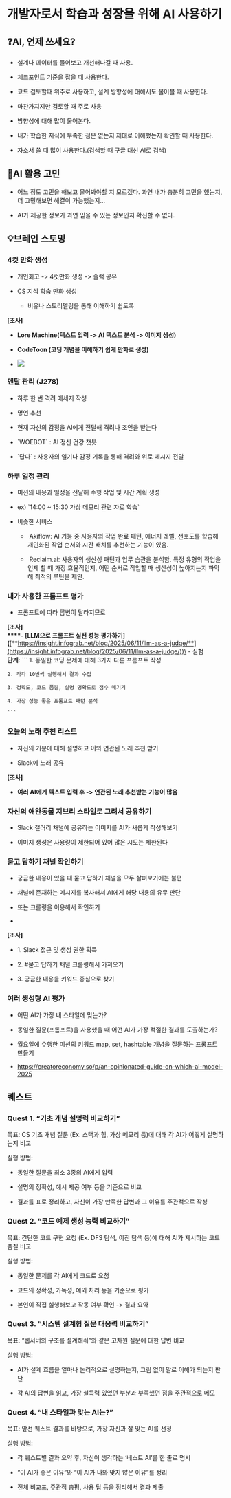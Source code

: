 # 개발자로서 학습과 성장을 위해 AI 사용하기

## ❓AI, 언제 쓰세요?

- 설계나 데이터를 물어보고 개선해나갈 때 사용.

* 체크포인트 기준을 잡을 때 사용한다.

- 코드 검토할때 위주로 사용하고, 설계 방향성에 대해서도 물어볼 때 사용한다.

- 마찬가지지만 검토할 때 주로 사용

* 방향성에 대해 많이 물어본다.

* 내가 학습한 지식에 부족한 점은 없는지 제대로 이해했는지 확인할 때 사용한다.

* 자소서 쓸 때 많이 사용한다.(검색할 때 구글 대신 AI로 검색)


## 🤔AI 활용 고민

- 어느 정도 고민을 해보고 물어봐야할 지 모르겠다. 과연 내가 충분히 고민을 했는지, 더 고민해보면 해결이 가능했는지…

- AI가 제공한 정보가 과연 믿을 수 있는 정보인지 확신할 수 없다.


## 💡브레인 스토밍

### 4컷 만화 생성

- 개인회고 -> 4컷만화 생성 -> 슬랙 공유

- CS 지식 학습 만화 생성

  - 비유나 스토리텔링을 통해 이해하기 쉽도록

**\[조사]**

- **Lore Machine(텍스트 입력 -> AI 텍스트 분석 -> 이미지 생성)**

- **CodeToon (코딩 개념을 이해하기 쉽게 만화로 생성)**

- ****![](https://lh7-rt.googleusercontent.com/docsz/AD_4nXdBa7sNoRDKKW8jGGPJTSsYppHV7H3MtPX3gwDVUtA47H95c_Ghzi_4smgNi893Q6dGKLrP9Vla9xSQ8Ojm9oc8mrJTqiZ6fFmm6yTKMRiGqZpegNnkWlBLnFnDcbJilt36N9IUzg?key=8Xl0Bwq3RclkB27ZCUUu1A)****


### 멘탈 관리 (J278)

- 하루 한 번 격려 메세지 작성

- 명언 추천

- 현재 자신의 감정을 AI에게 전달해 격려나 조언을 받는다

- \`WOEBOT\` : AI 정신 건강 챗봇

- \`답다\` : 사용자의 일기나 감정 기록을 통해 격려와 위로 메시지 전달


### 하루 일정 관리

- 미션의 내용과 일정을 전달해 수행 작업 및 시간 계획 생성

- ex) \`14:00 \~ 15:30 가상 메모리 관련 자료 학습\`

- 비슷한 서비스

  -  Akiflow: AI 기능 중 사용자의 작업 완료 패턴, 에너지 레벨, 선호도를 학습해 개인화된 작업 순서와 시간 배치를 추천하는 기능이 있음.

  -  Reclaim.ai: 사용자의 생산성 패턴과 업무 습관을 분석함. 특정 유형의 작업을 언제 할 때 가장 효율적인지, 어떤 순서로 작업할 때 생산성이 높아지는지 파악해 최적의 루틴을 제안.


### 내가 사용한 프롬프트 평가

- 프롬프트에 따라 답변이 달라지므로

**\[조사]\
****- \[LLM으로 프롬프트 실전 성능 평가하기]\(**[**https://insight.infograb.net/blog/2025/06/11/llm-as-a-judge/**](https://insight.infograb.net/blog/2025/06/11/llm-as-a-judge/))\
\- 실험\
  **단계**:
    ```
    1. 동일한 코딩 문제에 대해 3가지 다른 프롬프트 작성 

    2. 각각 10번씩 실행해서 결과 수집

    3. 정확도, 코드 품질, 설명 명확도로 점수 매기기

    4. 가장 성능 좋은 프롬프트 패턴 분석

    ```


### 오늘의 노래 추천 리스트

- 자신의 기분에 대해 설명하고 이와 연관된 노래 추천 받기

- Slack에 노래 공유

**\[조사]**

- **여러 AI에게 텍스트 입력 후 -> 연관된 노래 추천받는 기능이 많음**


### 자신의 애완동물 지브리 스타일로 그려서 공유하기

- Slack 갤러리 채널에 공유하는 이미지를 AI가 새롭게 작성해보기

- 이미지 생성은 사용량이 제한되어 있어 많은 시도는 제한된다


### 묻고 답하기 채널 확인하기

- 궁금한 내용이 있을 때 묻고 답하기 채널을 모두 살펴보기에는 불편

- 채널에 존재하는 메시지를 복사해서 AI에게 해당 내용의 유무 판단

- 또는 크롤링을 이용해서 확인하기
- 
 **\[조사]**

- 1\. Slack 접근 및 생성 권한 획득

- 2\. #묻고 답하기 채널 크롤링해서 가져오기

- 3\. 궁금한 내용을 키워드 중심으로 찾기


### 여러 생성형 AI 평가

- 어떤 AI가 가장 내 스타일에 맞는가?

- 동일한 질문(프롬프트)을 사용했을 때 어떤 AI가 가장 적절한 결과를 도출하는가?

- 월요일에 수행한 미션의 키워드 map, set, hashtable 개념을 질문하는 프롬프트 만들기

- <https://creatoreconomy.so/p/an-opinionated-guide-on-which-ai-model-2025>


## 퀘스트

### Quest 1. “기초 개념 설명력 비교하기”

목표: CS 기초 개념 질문 (Ex. 스택과 힙, 가상 메모리 등)에 대해 각 AI가 어떻게 설명하는지 비교

실행 방법:

- 동일한 질문을 최소 3종의 AI에게 입력

- 설명의 정확성, 예시 제공 여부 등을 기준으로 비교

- 결과를 표로 정리하고, 자신이 가장 만족한 답변과 그 이유를 주관적으로 작성


### Quest 2. “코드 예제 생성 능력 비교하기”

목표: 간단한 코드 구현 요청 (Ex. DFS 탐색, 이진 탐색 등)에 대해 AI가 제시하는 코드 품질 비교

실행 방법:

- 동일한 문제를 각 AI에게 코드로 요청

- 코드의 정확성, 가독성, 예외 처리 등을 기준으로 평가

- 본인이 직접 실행해보고 작동 여부 확인 -> 결과 요약


### Quest 3. “시스템 설계형 질문 대응력 비교하기”

목표: “웹서버의 구조를 설계해줘”와 같은 고차원 질문에 대한 답변 비교

실행 방법:

- AI가 설계 흐름을 얼마나 논리적으로 설명하는지, 그림 없이 말로 이해가 되는지 판단

- 각 AI의 답변을 읽고, 가장 설득력 있었던 부분과 부족했던 점을 주관적으로 메모


### Quest 4. “내 스타일과 맞는 AI는?”

목표: 앞선 퀘스트 결과를 바탕으로, 가장 자신과 잘 맞는 AI를 선정

실행 방법:

- 각 퀘스트별 결과 요약 후, 자신이 생각하는 ‘베스트 AI’를 한 줄로 명시

- “이 AI가 좋은 이유”와 “이 AI가 나와 맞지 않은 이유”를 정리

- 전체 비교표, 주관적 총평, 사용 팁 등을 정리해서 결과 제출